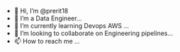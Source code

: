 - 👋 Hi, I’m @prerit18
- 👀 I’m a Data Engineer...
- 🌱 I’m currently learning Devops AWS ...
- 💞️ I’m looking to collaborate on Engineering pipelines...
- 📫 How to reach me ...

<!---
prerit18/prerit18 is a ✨ special ✨ repository because its `README.md` (this file) appears on your GitHub profile.
You can click the Preview link to take a look at your changes.
...
--->
